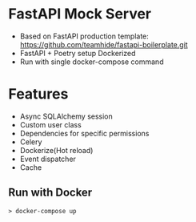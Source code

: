 # FastAPI Mock Server
- Based on FastAPI production template: https://github.com/teamhide/fastapi-boilerplate.git
- FastAPI + Poetry setup Dockerized
- Run with single docker-compose command

# Features
- Async SQLAlchemy session
- Custom user class
- Dependencies for specific permissions
- Celery
- Dockerize(Hot reload)
- Event dispatcher
- Cache

## Run with Docker

```shell
> docker-compose up
```
```
